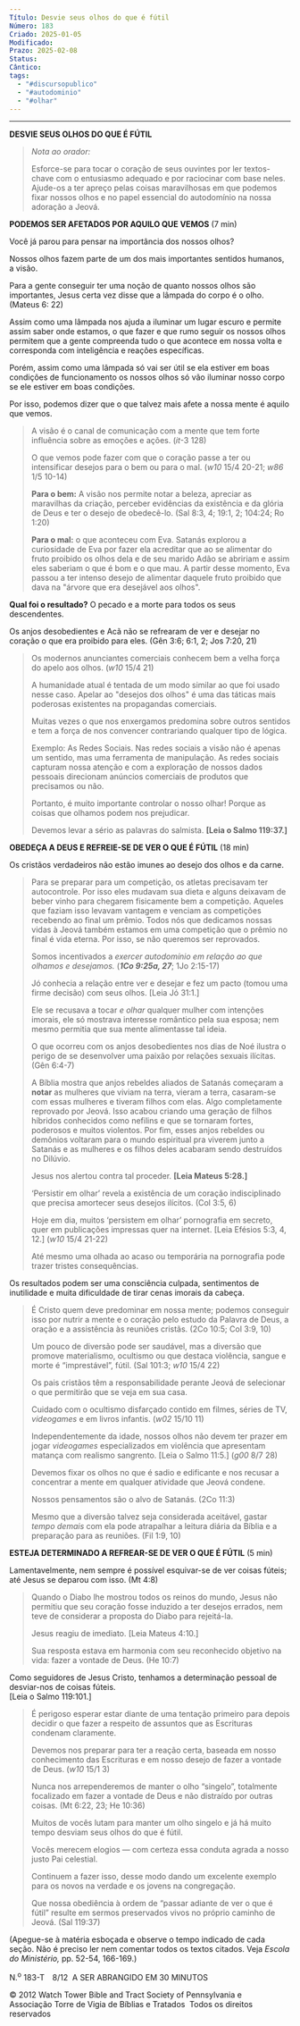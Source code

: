 ```yaml
---
Título: Desvie seus olhos do que é fútil
Número: 183
Criado: 2025-01-05
Modificado: 
Prazo: 2025-02-08
Status: 
Cântico: 
tags:
  - "#discursopublico"
  - "#autodominio"
  - "#olhar"
---
```

---

**DESVIE SEUS OLHOS DO QUE É FÚTIL**

> *Nota ao orador:*
>
> Esforce-se para tocar o coração de seus ouvintes por ler textos-chave
> com o entusiasmo adequado e por raciocinar com base neles. Ajude-os a
> ter apreço pelas coisas maravilhosas em que podemos fixar nossos olhos
> e no papel essencial do autodomínio na nossa adoração a Jeová.

**PODEMOS SER AFETADOS POR AQUILO QUE VEMOS** (7 min)

Você já parou para pensar na importância dos nossos olhos? 

Nossos olhos fazem parte de um dos mais importantes sentidos humanos, a visão.

Para a gente conseguir ter uma noção de quanto nossos olhos são importantes, Jesus certa vez disse que a lâmpada do corpo é o olho. (Mateus 6: 22)

Assim como uma lâmpada nos ajuda a iluminar um lugar escuro e permite assim saber onde estamos, o que fazer e que rumo seguir os nossos olhos permitem que a gente compreenda tudo o que acontece em nossa volta e corresponda com inteligência e reações específicas. 

Porém, assim como uma lâmpada só vai ser útil se ela estiver em boas condições de funcionamento os nossos olhos só vão iluminar nosso corpo se ele estiver em boas condições. 

Por isso, podemos dizer que o que talvez mais afete a nossa mente é aquilo que vemos.

> A visão é o canal de comunicação com a mente que tem forte influência sobre as emoções e ações. (*it*-3 128)
>
> O que vemos pode fazer com que o coração passe a ter ou intensificar desejos para o bem ou para o mal.  (*w10* 15/4 20-21; *w86* 1/5 10-14)
>
> **Para o bem:** A visão nos permite notar a beleza, apreciar as maravilhas da criação, perceber evidências da existência e da glória de Deus e ter o desejo de obedecê-lo. (Sal 8:​3, 4; 19:​1, 2; 104:​24; Ro 1:​20)
>
> **Para o mal:** o que aconteceu com Eva. Satanás explorou a curiosidade de Eva por fazer ela acreditar que ao se alimentar do fruto proibido os olhos dela e de seu marido Adão se abririam e assim eles saberiam o que é bom e o que mau. A partir desse momento, Eva passou a ter intenso desejo de alimentar daquele fruto proibido que dava na "árvore que era desejável aos olhos".  
>
   **Qual foi o resultado?** O pecado e a morte para todos os seus descendentes. 
>
   Os anjos desobedientes e Acã não se refrearam de ver e desejar no coração o que era proibido para eles. (Gên 3:​6; 6:​1, 2; Jos 7:​20, 21)
>
> Os modernos anunciantes comerciais conhecem bem a velha força do apelo aos olhos. (*w10* 15/4 21)
>
>A humanidade atual é tentada de um modo similar ao que foi usado nesse caso.  Apelar ao "desejos dos olhos" é uma das táticas mais poderosas existentes na propagandas comerciais. 
>
> Muitas vezes o que nos enxergamos predomina sobre outros sentidos e tem a força de nos convencer contrariando qualquer tipo de lógica. 
>
>Exemplo: As Redes Sociais. Nas redes sociais a visão não é apenas um sentido, mas uma ferramenta de manipulação. As redes sociais capturam nossa atenção e com a exploração de nossos dados pessoais direcionam anúncios comerciais de produtos que precisamos ou não.
>
> Portanto, é muito importante controlar o nosso olhar! Porque as coisas que olhamos podem nos prejudicar.
>
> Devemos levar a sério as palavras do salmista. **\[Leia o Salmo 119:​37.\]**

**OBEDEÇA A DEUS E REFREIE-SE DE VER O QUE É FÚTIL** (18 min)

Os cristãos verdadeiros não estão imunes ao desejo dos olhos e da carne.

> Para se preparar para um competição, os atletas precisavam ter autocontrole. Por isso eles mudavam sua dieta e alguns deixavam de beber vinho para chegarem fisicamente bem a competição. Aqueles que faziam isso levavam vantagem e venciam as competições recebendo ao final um prêmio. Todos nós que dedicamos nossas vidas à Jeová também estamos em uma competição que o prêmio no final é vida eterna. Por isso, se não queremos ser reprovados.
>
> Somos incentivados a *exercer autodomínio em relação ao que olhamos e desejamos.* (***1Co 9:​25a, 27***; 1Jo 2:​15-17)
>
> Jó conhecia a relação entre ver e desejar e fez um pacto (tomou uma firme decisão) com seus olhos. \[Leia Jó 31:​1.\]
>
> Ele se recusava a tocar *e olhar* qualquer mulher com intenções imorais, ele só mostrava interesse romântico pela sua esposa; nem mesmo permitia que sua mente alimentasse tal ideia.
>
> O que ocorreu com os anjos desobedientes nos dias de Noé ilustra o perigo de se desenvolver uma paixão por relações sexuais ilícitas. (Gên 6:​4-​7)
>
> A Bíblia mostra que anjos rebeldes aliados de Satanás começaram a **notar** as mulheres que viviam na terra, vieram a terra, casaram-se com essas mulheres e tiveram filhos com elas. Algo completamente reprovado por Jeová. Isso acabou criando uma geração de filhos híbridos conhecidos como nefilins e que se tornaram fortes, poderosos e muitos violentos. Por fim, esses anjos rebeldes ou demônios voltaram para o mundo espiritual pra viverem junto a Satanás e as mulheres e os filhos deles acabaram sendo destruídos no Dilúvio.
>
> Jesus nos alertou contra tal proceder. **\[Leia Mateus 5:​28.\]**
>
> ‘Persistir em olhar’ revela a existência de um coração indisciplinado que precisa amortecer seus desejos ilícitos. (Col 3:​5, 6)
>
> Hoje em dia, muitos ‘persistem em olhar’ pornografia em secreto, quer
> em publicações impressas quer na internet. \[Leia Efésios 5:​3, 4,
> 12.\] (*w10* 15/4 21-22)
>
> Até mesmo uma olhada ao acaso ou temporária na pornografia pode trazer
> tristes consequências.

Os resultados podem ser uma consciência culpada, sentimentos de
inutilidade e muita dificuldade de tirar cenas imorais da cabeça.

> É Cristo quem deve predominar em nossa mente; podemos conseguir isso
> por nutrir a mente e o coração pelo estudo da Palavra de Deus, a
> oração e a assistência às reuniões cristãs. (2Co 10:​5; Col 3:​9, 10)
>
> Um pouco de diversão pode ser saudável, mas a diversão que promove
> materialismo, ocultismo ou que destaca violência, sangue e morte é
> “imprestável”, fútil. (Sal 101:​3; *w10* 15/4 22)
>
> Os pais cristãos têm a responsabilidade perante Jeová de selecionar o
> que permitirão que se veja em sua casa.
>
> Cuidado com o ocultismo disfarçado contido em filmes, séries de TV,
> *videogames* e em livros infantis. (*w02* 15/10 11)
>
> Independentemente da idade, nossos olhos não devem ter prazer em jogar
> *videogames* especializados em violência que apresentam matança com
> realismo sangrento. \[Leia o Salmo 11:​5.\] (*g00* 8/7 28)
>
> Devemos fixar os olhos no que é sadio e edificante e nos recusar a
> concentrar a mente em qualquer atividade que Jeová condene.
>
> Nossos pensamentos são o alvo de Satanás. (2Co 11:​3)
>
> Mesmo que a diversão talvez seja considerada aceitável, gastar *tempo
> demais* com ela pode atrapalhar a leitura diária da Bíblia e a
> preparação para as reuniões. (Fil 1:​9, 10)

**ESTEJA DETERMINADO A REFREAR-SE DE VER O QUE É FÚTIL** (5 min)

Lamentavelmente, nem sempre é possível esquivar-se de ver coisas fúteis;
até Jesus se deparou com isso. (Mt 4:​8)

> Quando o Diabo lhe mostrou todos os reinos do mundo, Jesus não
> permitiu que seu coração fosse induzido a ter desejos errados, nem
> teve de considerar a proposta do Diabo para rejeitá-la.
>
> Jesus reagiu de imediato. \[Leia Mateus 4:​10.\]
>
> Sua resposta estava em harmonia com seu reconhecido objetivo na vida:
> fazer a vontade de Deus. (He 10:​7)

Como seguidores de Jesus Cristo, tenhamos a determinação pessoal de
desviar-nos de coisas fúteis.  
\[Leia o Salmo 119:​101.\]

> É perigoso esperar estar diante de uma tentação primeiro para depois
> decidir o que fazer a respeito de assuntos que as Escrituras condenam
> claramente.
>
> Devemos nos preparar para ter a reação certa, baseada em nosso
> conhecimento das Escrituras e em nosso desejo de fazer a vontade de
> Deus. (*w10* 15/1 3)
>
> Nunca nos arrependeremos de manter o olho “singelo”, totalmente
> focalizado em fazer a vontade de Deus e não distraído por outras
> coisas. (Mt 6:​22, 23; He 10:​36)
>
> Muitos de vocês lutam para manter um olho singelo e já há muito tempo
> desviam seus olhos do que é fútil.
>
> Vocês merecem elogios — com certeza essa conduta agrada a nosso justo
> Pai celestial.
>
> Continuem a fazer isso, desse modo dando um excelente exemplo para os
> novos na verdade e os jovens na congregação.
>
> Que nossa obediência à ordem de “passar adiante de ver o que é fútil”
> resulte em sermos preservados vivos no próprio caminho de Jeová. (Sal
> 119:​37)

(Apegue-se à matéria esboçada e observe o tempo indicado de cada seção.
Não é preciso ler nem comentar todos os textos citados. Veja *Escola do
Ministério,* pp. 52-54, 166-169.)

N.<sup>o</sup> 183-T 8/12  A SER ABRANGIDO EM 30 MINUTOS

© 2012 Watch Tower Bible and Tract Society of Pennsylvania e  
Associação Torre de Vigia de Bíblias e Tratados  Todos os direitos
reservados
